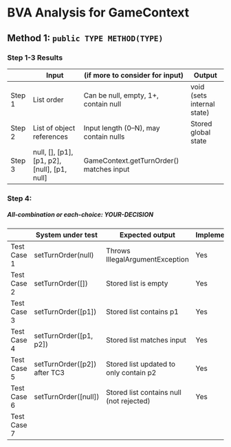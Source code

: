 # BVA Analysis for GameContext

## Method 1: `public TYPE METHOD(TYPE)`

### Step 1-3 Results

|        | Input                                        | (if more to consider for input)          | Output                     |
| ------ | -------------------------------------------- | ---------------------------------------- | -------------------------- |
| Step 1 | List<Player> order                           | Can be null, empty, 1+, contain null     | void (sets internal state) |
| Step 2 | List of object references                    | Input length (0–N), may contain nulls    | Stored global state        |
| Step 3 | null, [], [p1], [p1, p2], [null], [p1, null] | GameContext.getTurnOrder() matches input |                            |

### Step 4:

##### All-combination or each-choice: YOUR-DECISION

|             | System under test            | Expected output                          | Implemented? |
| ----------- | ---------------------------- | ---------------------------------------- | ------------ |
| Test Case 1 | setTurnOrder(null)           | Throws IllegalArgumentException          | Yes          |
| Test Case 2 | setTurnOrder([])             | Stored list is empty                     | Yes          |
| Test Case 3 | setTurnOrder([p1])           | Stored list contains p1                  | Yes          |
| Test Case 4 | setTurnOrder([p1, p2])       | Stored list matches input                | Yes          |
| Test Case 5 | setTurnOrder([p2]) after TC3 | Stored list updated to only contain p2   | Yes          |
| Test Case 6 | setTurnOrder([null])         | Stored list contains null (not rejected) | Yes          |
| Test Case 7 |                              |                                          |              |


